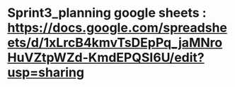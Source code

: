 # Sprint3_planning google sheets : https://docs.google.com/spreadsheets/d/1xLrcB4kmvTsDEpPq_jaMNroHuVZtpWZd-KmdEPQSI6U/edit?usp=sharing
